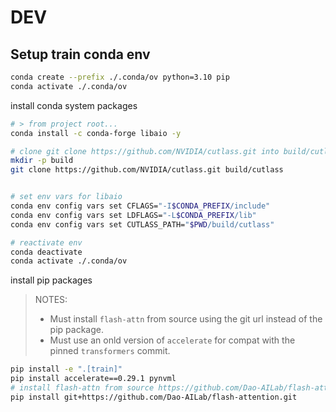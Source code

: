 # DEV


## Setup train conda env

```bash
conda create --prefix ./.conda/ov python=3.10 pip
conda activate ./.conda/ov
```

install conda system packages
```bash
# > from project root...
conda install -c conda-forge libaio -y

# clone git clone https://github.com/NVIDIA/cutlass.git into build/cutlass
mkdir -p build
git clone https://github.com/NVIDIA/cutlass.git build/cutlass


# set env vars for libaio
conda env config vars set CFLAGS="-I$CONDA_PREFIX/include"
conda env config vars set LDFLAGS="-L$CONDA_PREFIX/lib"
conda env config vars set CUTLASS_PATH="$PWD/build/cutlass"

# reactivate env
conda deactivate
conda activate ./.conda/ov
```



install pip packages
> NOTES:
>   - Must install `flash-attn` from source using the git url instead of the pip package.
>   - Must use an onld version of `accelerate` for compat with the pinned `transformers` commit.
```bash
pip install -e ".[train]"
pip install accelerate==0.29.1 pynvml
# install flash-attn from source https://github.com/Dao-AILab/flash-attention
pip install git+https://github.com/Dao-AILab/flash-attention.git
```
